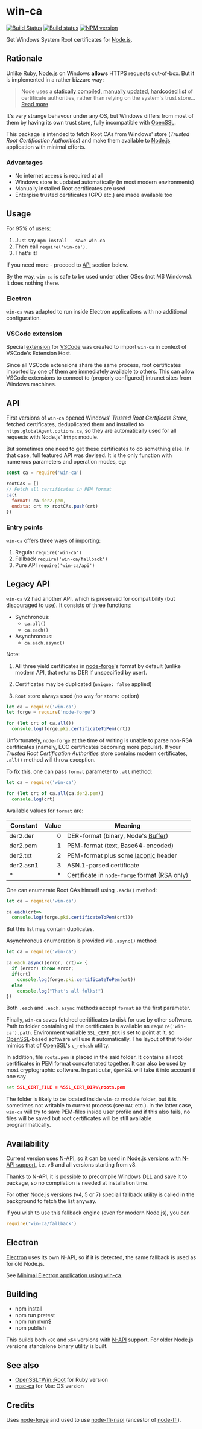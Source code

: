 # win-ca

[![Build Status](https://travis-ci.org/ukoloff/win-ca.svg)](https://travis-ci.org/ukoloff/win-ca)
[![Build status](https://ci.appveyor.com/api/projects/status/e6xhpp9d7aml95j2?svg=true)](https://ci.appveyor.com/project/ukoloff/win-ca)
[![NPM version](https://badge.fury.io/js/win-ca.svg)](http://badge.fury.io/js/win-ca)

Get Windows System Root certificates for [Node.js][].

## Rationale

Unlike [Ruby][], [Node.js][] on Windows **allows**
HTTPS requests out-of-box.
But it is implemented in a rather bizzare way:

> Node uses a
> [statically compiled, manually updated, hardcoded list][node.pem]
> of certificate authorities,
> rather than relying on the system's trust store...
> [Read more][node/4175]

It's very strange behavour under any OS,
but Windows differs from most of them
by having its own trust store,
fully incompatible with [OpenSSL].

This package is intended to
fetch Root CAs from Windows' store
(*Trusted Root Certification Authorities*)
and make them available to
[Node.js] application with minimal efforts.

### Advantages

- No internet access is required at all
- Windows store is updated automatically (in most modern environments)
- Manually installed Root certificates are used
- Enterpise trusted certificates (GPO etc.) are made available too

## Usage

For 95% of users:

1. Just say `npm install --save win-ca`
2. Then call `require('win-ca')`.
3. That's it!

If you need more -
proceed to [API](#api) section below.

By the way,
`win-ca` is safe to be used
under other OSes (not M$ Windows).
It does nothing there.

### Electron
`win-ca` was adapted to run inside Electron applications
with no additional configuration.

### VSCode extension

Special [extension](vscode) for [VSCode][]
was created to import `win-ca`
in context of VSCode's Extension Host.

Since all VSCode extensions share the same process,
root certificates imported by one of them
are immediately available to others.
This can allow VSCode extensions to connect to
(properly configured)
intranet sites from Windows machines.

## API

First versions of `win-ca`
opened Windows' *Trusted Root Certificate Store*,
fetched certificates,
deduplicated them and installed to
`https.globalAgent.options.ca`,
so they are automatically used for all
requests with Node.js' `https` module.

But sometimes one need to
get these certificates to
do something else.
In that case,
full featured API was devised.
It is the only function
with numerous parameters
and operation modes, eg:

```js
const ca = require('win-ca')

rootCAs = []
// Fetch all certificates in PEM format
ca({
  format: ca.der2.pem,
  ondata: crt => rootCAs.push(crt)
})
```

### Entry points

`win-ca` offers three ways of importing:

1. Regular `require('win-ca')`
2. Fallback `require('win-ca/fallback')`
3. Pure API `require('win-ca/api')`


## Legacy API

`win-ca` v2 had another API,
which is preserved for compatibility
(but discouraged to use).
It consists of three functions:

* Synchronous:
  + `ca.all()`
  + `ca.each()`
* Asynchronous:
  + `ca.each.async()`

Note:

1. All three yield
certificates
in [node-forge][]'s format
by default
(unlike modern API,
that returns DER
if unspecified by user).

2. Certificates may be duplicated
(`unique: false` applied)

3. `Root` store always used
(no way for `store:` option)

```js
let ca = require('win-ca')
let forge = require('node-forge')

for (let crt of ca.all())
  console.log(forge.pki.certificateToPem(crt))
```
Unfortunately, `node-forge` at the time of writing is unable to
parse non-RSA certificates
(namely, ECC certificates becoming more popular).
If your *Trusted Root Certification Authorities* store
contains modern certificates,
`.all()` method will throw exception.

To fix this, one can pass `format` parameter to `.all` method:
```js
let ca = require('win-ca')

for (let crt of ca.all(ca.der2.pem))
  console.log(crt)
```
Available values for `format` are:

| Constant | Value | Meaning
|---|---:|---
der2.der | 0 | DER-format (binary, Node's [Buffer][])
|der2.pem | 1 | PEM-format (text, Base64-encoded)
|der2.txt| 2 | PEM-format plus some <abbr title="This is SPARTA!!!">laconic</abbr> header
|der2.asn1| 3 | ASN.1-parsed certificate
| * | * | Certificate in `node-forge` format (RSA only)

One can enumerate Root CAs himself using `.each()` method:

```js
let ca = require('win-ca')

ca.each(crt=>
  console.log(forge.pki.certificateToPem(crt)))
```

But this list may contain duplicates.

Asynchronous enumeration is provided via `.async()` method:

```js
let ca = require('win-ca')

ca.each.async((error, crt)=> {
  if (error) throw error;
  if(crt)
    console.log(forge.pki.certificateToPem(crt))
  else
    console.log("That's all folks!")
})
```

Both `.each` and `.each.async` methods
accept `format` as the first parameter.

Finally, `win-ca` saves fetched ceritificates to disk
for use by other software.
Path to folder containing all the certificates
is available as `require('win-ca').path`.
Environment variable `SSL_CERT_DIR`
is set to point at it,
so [OpenSSL][]-based software will use it automatically.
The layout of that folder mimics
that of [OpenSSL][]'s `c_rehash` utility.

In addition, file `roots.pem` is placed
in the said folder.
It contains all root certificates in PEM format
concatenated together.
It can also be used by most cryptographic software.
In particular, `OpenSSL` will take it into account if one say
```cmd
set SSL_CERT_FILE = %SSL_CERT_DIR%\roots.pem
```

The folder is likely to be located
inside `win-ca` module folder,
but it is sometimes not writable
to current process
(see `UAC` etc.).
In the latter case,
`win-ca` will try
to save PEM-files inside
user profile
and if this also fails,
no files will be saved
but root certificates will be
still available programmatically.

## Availability

Current version uses [N-API][],
so it can be used in [Node.js versions with N-API support][N-API-support],
i.e. v6 and all versions starting from v8.

Thanks to N-API, it is possible to precompile
Windows DLL and save it to package,
so no compilation is needed at installation time.

For other Node.js versions
(v4, 5 or 7)
speciall fallback utility is called
in the background to fetch the list anyway.

If you wish to use this fallback engine
(even for modern Node.js),
you can
```js
require('win-ca/fallback')
```

## Electron

[Electron][] uses its own N-API,
so if it is detected,
the same fallback is used
as for old Node.js.

See [Minimal Electron application using win-ca](https://github.com/ukoloff/electron-win-ca).

## Building

- npm install
- npm run pretest
- npm run [nvm$][]
- npm publish

This builds both `x86` and `x64` versions with [N-API][] support.
For older Node.js versions standalone binary utility is built.

## See also

- [OpenSSL::Win::Root][] for Ruby version
- [mac-ca][] for Mac OS version

## Credits

Uses [node-forge][]
and used to use [node-ffi-napi][] (ancestor of [node-ffi][]).

[node-ffi]: https://github.com/node-ffi/node-ffi
[node-ffi-napi]: https://github.com/node-ffi-napi/node-ffi-napi
[node-forge]: https://github.com/digitalbazaar/forge
[OpenSSL::Win::Root]: https://github.com/ukoloff/openssl-win-root
[Node.js]: http://nodejs.org/
[Buffer]: https://nodejs.org/api/buffer.html
[Ruby]: https://www.ruby-lang.org/
[node.pem]: https://github.com/nodejs/node/blob/master/src/node_root_certs.h
[node/4175]: https://github.com/nodejs/node/issues/4175
[OpenSSL]: https://www.openssl.org/
[nvm$]: https://github.com/ukoloff/nvms
[N-API]: https://nodejs.org/api/n-api.html
[N-API-support]: https://github.com/nodejs/node-addon-api/blob/master/index.js#L17
[VSCode]: https://code.visualstudio.com/
[mac-ca]: https://github.com/jfromaniello/mac-ca
[Electron]: https://electronjs.org/
